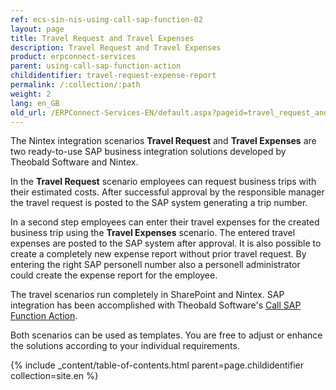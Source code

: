 ```yaml
---
ref: ecs-sin-nis-using-call-sap-function-02
layout: page
title: Travel Request and Travel Expenses
description: Travel Request and Travel Expenses
product: erpconnect-services
parent: using-call-sap-function-action
childidentifier: travel-request-expense-report
permalink: /:collection/:path
weight: 2
lang: en_GB
old_url: /ERPConnect-Services-EN/default.aspx?pageid=travel_request_and_travel_expense_report
---
```


The Nintex integration scenarios **Travel Request** and **Travel Expenses** are two ready-to-use SAP business integration solutions developed by Theobald Software and Nintex. 
 
In the **Travel Request** scenario employees can request business trips with their estimated costs. After successful approval by the responsible manager the travel request is posted to the SAP system generating a trip number.  

In a second step employees can enter their travel expenses for the created business trip using the **Travel Expenses** scenario. The entered travel expenses are posted to the SAP system after approval. It is also possible to create a completely new expense report without prior travel request. By entering the right SAP personell number also a personell administrator could create the expense report for the employee. 

The travel scenarios run completely in SharePoint and Nintex. SAP integration has been accomplished with Theobald Software's [Call SAP Function Action](../nintex-workflow-custom-actions/call-sap-function-action).     

Both scenarios can be used as templates. You are free to adjust or enhance the solutions according to your individual requirements.  


{% include _content/table-of-contents.html parent=page.childidentifier collection=site.en %}